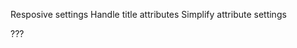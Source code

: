 Resposive settings
Handle title attributes
Simplify attribute settings

<test pt="
  @title    Oh yeah
  @position left
  @trigger  click
  "></test>???
  
  <test class="protip" data-pt-title="Oh yeah" data-pt-position="left" data-pt-trigger="click"></test>
